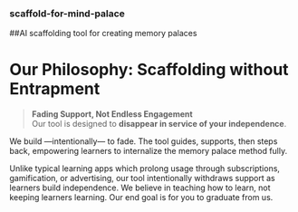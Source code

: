 ### scaffold-for-mind-palace
##AI scaffolding tool for creating memory palaces

# Our Philosophy: Scaffolding without Entrapment  

> **Fading Support, Not Endless Engagement**  
> Our tool is designed to **disappear in service of your independence**.

We build —intentionally— to fade. The tool guides, supports, then steps back, empowering learners to internalize the memory palace method fully.

Unlike typical learning apps which prolong usage through subscriptions, gamification, or advertising, our tool intentionally withdraws support as learners build independence. We believe in teaching how to learn, not keeping learners learning. Our end goal is for you to graduate from us.
